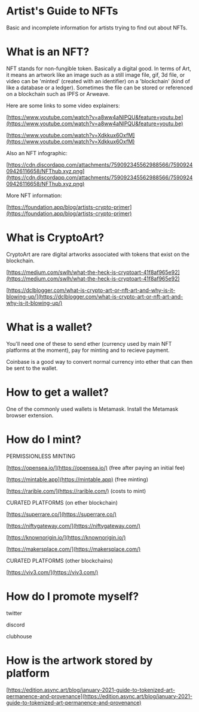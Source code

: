 # Artist's Guide to NFTs

Basic and incomplete information for artists trying to find out about NFTs.

# What is an NFT?

NFT stands for non-fungible token. Basically a digital good. In terms of Art, it means an artwork like an image such as a still image file, gif, 3d file, or video can be 'minted' (created with an identifier) on a 'blockchain' (kind of like a database or a ledger). Sometimes the file can be stored or referenced on a blockchain such as IPFS or Arweave.

Here are some links to some video explainers:

[https://www.youtube.com/watch?v=a8ww4aNlPQU&feature=youtu.be](https://www.youtube.com/watch?v=a8ww4aNlPQU&feature=youtu.be)

[https://www.youtube.com/watch?v=Xdkkux6OxfM](https://www.youtube.com/watch?v=Xdkkux6OxfM)

Also an NFT infographic:

[https://cdn.discordapp.com/attachments/759092345562988566/759092409426116658/NFThub.xyz.png](https://cdn.discordapp.com/attachments/759092345562988566/759092409426116658/NFThub.xyz.png)

More NFT information:

[https://foundation.app/blog/artists-crypto-primer](https://foundation.app/blog/artists-crypto-primer)

# What is CryptoArt?

CryptoArt are rare digital artworks associated with tokens that exist on the blockchain. 

[https://medium.com/swlh/what-the-heck-is-cryptoart-41f8af965e92](https://medium.com/swlh/what-the-heck-is-cryptoart-41f8af965e92)

[https://dclblogger.com/what-is-crypto-art-or-nft-art-and-why-is-it-blowing-up/](https://dclblogger.com/what-is-crypto-art-or-nft-art-and-why-is-it-blowing-up/)

# What is a wallet?

You'll need one of these to send ether (currency used by main NFT platforms at the moment), pay for minting and to recieve payment.

Coinbase is a good way to convert normal currency into ether that can then be sent to the wallet.

# How to get a wallet?

One of the commonly used wallets is Metamask. Install the Metamask browser extension. 

# How do I mint?

PERMISSIONLESS MINTING

[https://opensea.io/](https://opensea.io/) (free after paying an initial fee)

[https://mintable.app](https://mintable.app) (free minting)

[https://rarible.com/](https://rarible.com/) (costs to mint)

CURATED PLATFORMS (on ether blockchain)

[https://superrare.co/](https://superrare.co/)

[https://niftygateway.com/](https://niftygateway.com/)

[https://knownorigin.io/](https://knownorigin.io/)

[https://makersplace.com/](https://makersplace.com/)

CURATED PLATFORMS (other blockchains)

[https://viv3.com/](https://viv3.com/)

# How do I promote myself?

twitter

discord

clubhouse

# How is the artwork stored by platform

[https://edition.async.art/blog/january-2021-guide-to-tokenized-art-permanence-and-provenance](https://edition.async.art/blog/january-2021-guide-to-tokenized-art-permanence-and-provenance)

<script data-ad-client="ca-pub-7518831337260498" async src="https://pagead2.googlesyndication.com/pagead/js/adsbygoogle.js"></script>
